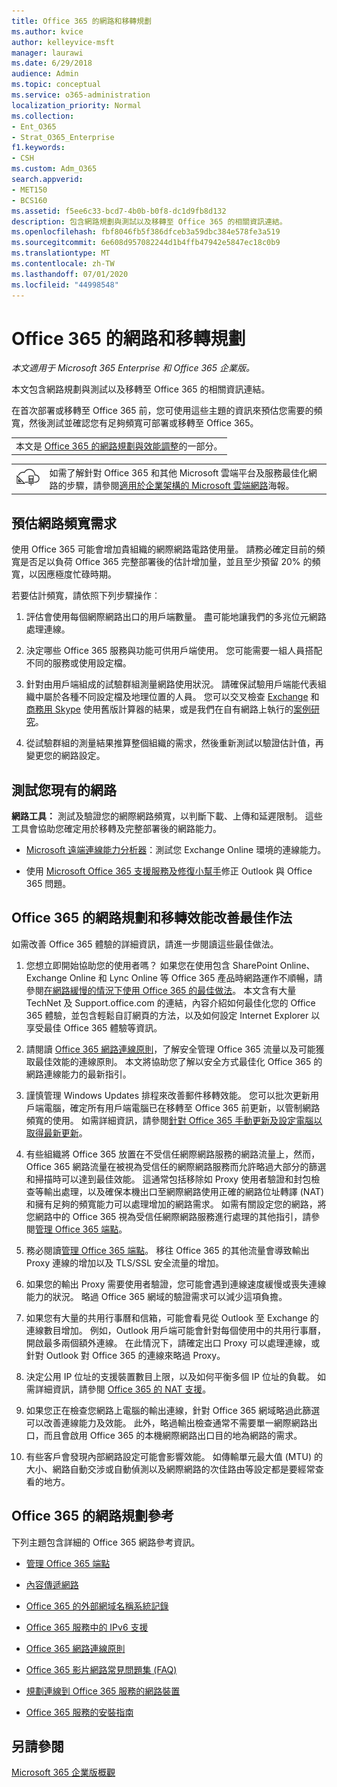 ```yaml
---
title: Office 365 的網路和移轉規劃
ms.author: kvice
author: kelleyvice-msft
manager: laurawi
ms.date: 6/29/2018
audience: Admin
ms.topic: conceptual
ms.service: o365-administration
localization_priority: Normal
ms.collection:
- Ent_O365
- Strat_O365_Enterprise
f1.keywords:
- CSH
ms.custom: Adm_O365
search.appverid:
- MET150
- BCS160
ms.assetid: f5ee6c33-bcd7-4b0b-b0f8-dc1d9fb8d132
description: 包含網路規劃與測試以及移轉至 Office 365 的相關資訊連結。
ms.openlocfilehash: fbf8046fb5f386dfceb3a59dbc384e578fe3a519
ms.sourcegitcommit: 6e608d957082244d1b4ffb47942e5847ec18c0b9
ms.translationtype: MT
ms.contentlocale: zh-TW
ms.lasthandoff: 07/01/2020
ms.locfileid: "44998548"
---
```

# <a name="network-and-migration-planning-for-office-365"></a>Office 365 的網路和移轉規劃

*本文適用于 Microsoft 365 Enterprise 和 Office 365 企業版。*

本文包含網路規劃與測試以及移轉至 Office 365 的相關資訊連結。
  
在首次部署或移轉至 Office 365 前，您可使用這些主題的資訊來預估您需要的頻寬，然後測試並確認您有足夠頻寬可部署或移轉至 Office 365。

||
|:-----|
| 本文是 [Office 365 的網路規劃與效能調整](https://aka.ms/tune)的一部分。|

|||
|:-----|:-----|
|![請參閱適用於企業架構的 Microsoft 雲端網路海報](media/3094be9f-2407-4fa5-896d-aa66ef7b9bb9.png)|如需了解針對 Office 365 和其他 Microsoft 雲端平台及服務最佳化網路的步驟，請參閱[適用於企業架構的 Microsoft 雲端網路](https://aka.ms/cloudarchnetworking)海報。 |
   
## <a name="estimate-network-bandwidth-requirements"></a>預估網路頻寬需求
<a name="EstimateBandwidthRequirements"> </a>

使用 Office 365 可能會增加貴組織的網際網路電路使用量。 請務必確定目前的頻寬是否足以負荷 Office 365 完整部署後的估計增加量，並且至少預留 20% 的頻寬，以因應極度忙碌時期。
  
若要估計頻寬，請依照下列步驟操作︰
  
1. 評估會使用每個網際網路出口的用戶端數量。 盡可能地讓我們的多兆位元網路處理連線。 
    
2. 決定哪些 Office 365 服務與功能可供用戶端使用。 您可能需要一組人員搭配不同的服務或使用設定檔。
    
3. 針對由用戶端組成的試驗群組測量網路使用狀況。 請確保試驗用戶端能代表組織中屬於各種不同設定檔及地理位置的人員。 您可以交叉檢查 [Exchange](https://go.microsoft.com/fwlink/p/?LinkId=321550) 和[商務用 Skype](https://go.microsoft.com/fwlink/p/?LinkId=321551) 使用舊版計算器的結果，或是我們在自有網路上執行的[案例研究](https://www.microsoft.com/itshowcase/Article/Content/631/Optimizing-network-performance-for-Microsoft-Office-365)。 
    
4. 從試驗群組的測量結果推算整個組織的需求，然後重新測試以驗證估計值，再變更您的網路設定。
    
## <a name="test-your-existing-network"></a>測試您現有的網路
<a name="calculators"> </a>

 **網路工具：** 測試及驗證您的網際網路頻寬，以判斷下載、上傳和延遲限制。 這些工具會協助您確定用於移轉及完整部署後的網路能力。 
    
- [Microsoft 遠端連線能力分析器](https://go.microsoft.com/fwlink/p/?LinkId=517243)：測試您 Exchange Online 環境的連線能力。
    
- 使用 [Microsoft Office 365 支援服務及修復小幫手](https://diagnostics.office.com/#/Download?env=SOC)修正 Outlook 與 Office 365 問題。 
    
## <a name="best-practices-for-network-planning-and-improving-migration-performance-for-office-365"></a>Office 365 的網路規劃和移轉效能改善最佳作法
<a name="BestPractices"> </a>

如需改善 Office 365 體驗的詳細資訊，請進一步閱讀這些最佳做法。
  
1. 您想立即開始協助您的使用者嗎？ 如果您在使用包含 SharePoint Online、Exchange Online 和 Lync Online 等 Office 365 產品時網路運作不順暢，請參閱[在網路緩慢的情況下使用 Office 365 的最佳做法](https://support.office.com/article/fd16c8d2-4799-4c39-8fd7-045f06640166)。 本文含有大量 TechNet 及 Support.office.com 的連結，內容介紹如何最佳化您的 Office 365 體驗，並包含輕鬆自訂網頁的方法，以及如何設定 Internet Explorer 以享受最佳 Office 365 體驗等資訊。 
    
2. 請閱讀 [Office 365 網路連線原則](https://aka.ms/o365networkingprinciples)，了解安全管理 Office 365 流量以及可能獲取最佳效能的連線原則。 本文將協助您了解以安全方式最佳化 Office 365 的網路連線能力的最新指引。 
    
3. 謹慎管理 Windows Updates 排程來改善郵件移轉效能。 您可以批次更新用戶端電腦，確定所有用戶端電腦已在移轉至 Office 365 前更新，以管制網路頻寬的使用。 如需詳細資訊，請參閱[針對 Office 365 手動更新及設定電腦以取得最新更新](https://support.microsoft.com/gp/office-2013-365-update)。
    
4. 有些組織將 Office 365 放置在不受信任網際網路服務的網路流量上，然而，Office 365 網路流量在被視為受信任的網際網路服務而允許略過大部分的篩選和掃描時可以達到最佳效能。 這通常包括移除如 Proxy 使用者驗證和封包檢查等輸出處理，以及確保本機出口至網際網路使用正確的網路位址轉譯 (NAT) 和擁有足夠的頻寬能力可以處理增加的網路需求。 如需有關設定您的網路，將您網路中的 Office 365 視為受信任網際網路服務進行處理的其他指引，請參閱[管理 Office 365 端點](https://support.office.com/article/99cab9d4-ef59-4207-9f2b-3728eb46bf9a)。
    
1. 務必閱讀[管理 Office 365 端點](https://support.office.com/article/99cab9d4-ef59-4207-9f2b-3728eb46bf9a)。 移往 Office 365 的其他流量會導致輸出 Proxy 連線的增加以及 TLS/SSL 安全流量的增加。
    
2. 如果您的輸出 Proxy 需要使用者驗證，您可能會遇到連線速度緩慢或喪失連線能力的狀況。 略過 Office 365 網域的驗證需求可以減少這項負擔。
    
3. 如果您有大量的共用行事曆和信箱，可能會看見從 Outlook 至 Exchange 的連線數目增加。 例如，Outlook 用戶端可能會針對每個使用中的共用行事曆，開啟最多兩個額外連線。 在此情況下，請確定出口 Proxy 可以處理連線，或針對 Outlook 對 Office 365 的連線來略過 Proxy。
    
4. 決定公用 IP 位址的支援裝置數目上限，以及如何平衡多個 IP 位址的負載。 如需詳細資訊，請參閱 [Office 365 的 NAT 支援](nat-support-with-office-365.md)。
    
5. 如果您正在檢查您網路上電腦的輸出連線，針對 Office 365 網域略過此篩選可以改善連線能力及效能。 此外，略過輸出檢查通常不需要單一網際網路出口，而且會啟用 Office 365 的本機網際網路出口目的地為網路的需求。
    
6. 有些客戶會發現內部網路設定可能會影響效能。 如傳輸單元最大值 (MTU) 的大小、網路自動交涉或自動偵測以及網際網路的次佳路由等設定都是要經常查看的地方。
    
## <a name="network-planning-reference-for-office-365"></a>Office 365 的網路規劃參考
<a name="NetReference"> </a>

下列主題包含詳細的 Office 365 網路參考資訊。
  
- [管理 Office 365 端點](https://support.office.com/article/99cab9d4-ef59-4207-9f2b-3728eb46bf9a)
    
- [內容傳遞網路](content-delivery-networks.md)
    
- [Office 365 的外部網域名稱系統記錄](external-domain-name-system-records.md)
    
- [Office 365 服務中的 IPv6 支援](ipv6-support.md)
    
- [Office 365 網路連線原則](https://aka.ms/o365networkingprinciples)
    
- [Office 365 影片網路常見問題集 (FAQ)](office-365-video-networking-faq.md)
    
- [規劃連線到 Office 365 服務的網路裝置](plan-for-network-devices.md)
    
- [Office 365 服務的安裝指南](setup-guides-for-office-365.md)
 
## <a name="see-also"></a>另請參閱

[Microsoft 365 企業版概觀](https://docs.microsoft.com/microsoft-365/enterprise/microsoft-365-overview)
